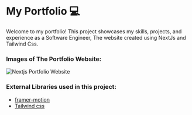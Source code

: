 # My Portfolio 💻

Welcome to my portfolio! This project showcases my skills, projects, and experience as a Software Engineer, The website created using NextJs and Tailwind Css. <br />


### Images of The Portfolio Website:

![Nextjs Portfolio Website](https://github.com/idoufkirkamal/portfolio/public/website_images/test.png)


### External Libraries used in this project:

- [framer-motion](https://www.framer.com/motion/) <br />
- [Tailwind css](https://tailwindcss.com/) <br />


